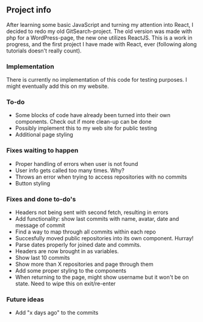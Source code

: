 ## Project info

After learning some basic JavaScript and turning my attention into React, I decided to redo my old GitSearch-project. The old version was made with php for a WordPress-page, the new one utilizes ReactJS. This is a work in progress, and the first project I have made with React, ever (following along tutorials doesn't really count).

### Implementation

There is currently no implementation of this code for testing purposes. I might eventually add this on my website.

### To-do

- Some blocks of code have already been turned into their own components. Check out if more clean-up can be done
- Possibly implement this to my web site for public testing
- Additional page styling

### Fixes waiting to happen

- Proper handling of errors when user is not found
- User info gets called too many times. Why?
- Throws an error when trying to access repositories with no commits
- Button styling

### Fixes and done to-do's

- Headers not being sent with second fetch, resulting in errors
- Add functionality: show last commits with name, avatar, date and message of commit
- Find a way to map through all commits within each repo
- Succesfully moved public repositories into its own component. Hurray!
- Parse dates properly for joined date and commits.
- Headers are now brought in as variables.
- Show last 10 commits
- Show more than X repositories and page through them
- Add some proper styling to the components
- When returning to the page, might show username but it won't be on state. Need to wipe this on exit/re-enter

### Future ideas

- Add "x days ago" to the commits
